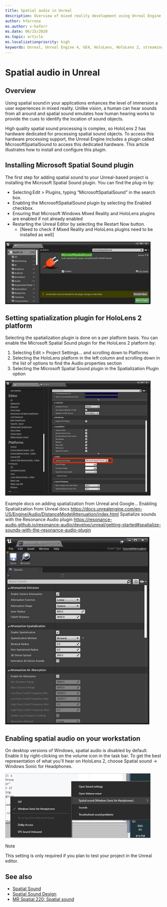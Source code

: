 ```yaml
---
title: Spatial audio in Unreal
description: Overview of mixed reality development using Unreal Engine 4
author: hferrone
ms.author: v-haferr
ms.date: 06/15/2020
ms.topic: article
ms.localizationpriority: high
keywords: Unreal, Unreal Engine 4, UE4, HoloLens, HoloLens 2, streaming, remoting, mixed reality, development, getting started, features, new project, emulator, documentation, guides, features, holograms, game development
---
```

# Spatial audio in Unreal

## Overview

Using spatial sound in your applications enhances the level of immersion a user experiences in mixed reality.  Unlike vision, a human can hear sounds from all around and spatial sound emulates how human hearing works to provide the cues to identify the location of sound objects. 

High quality spatial sound processing is complex, so HoloLens 2 has hardware dedicated for processing spatial sound objects.  To access this hardware processing support, the Unreal Engine includes a plugin called MicrosoftSpatialSound to access this dedicated hardware. This article illustrates how to install and configure this plugin. 

## Installing Microsoft Spatial Sound plugin 

The first step for adding spatial sound to your Unreal-based project is installing the Microsoft Spatial Sound plugin. You can find the plug-in by: 

* Selecting Edit > Plugins, typing “MicrosoftSpatialSound” in the search box. 
* Enabling the MicrosoftSpatialSound plugin by selecting the Enabled checkbox. 
* Ensuring that Microsoft Windows Mixed Reality and HoloLens plugins are enabled if not already enabled 
* Restarting the Unreal Editor by selecting the Restart Now button. 
    + [Need to check if Mixed Reality and HoloLens plugins need to be installed as well] 

![Unreal spatial audio plugin](images/unreal-spatial-audio-img-01.png)


## Setting spatialization plugin for HoloLens 2 platform
Selecting the spatialization plugin is done on a per platform basis.  You can enable the Microsoft Spatial Sound plugin for the HoloLens 2 platform by:
1. Selecting Edit > Project Settings… and scrolling down to Platforms
2. Selecting the HoloLens platform in the left column and scrolling down in the list of options to find the Audio properties section
3. Selecting the Microsoft Spatial Sound plugin in the Spatialization Plugin option

![Spatialization plugin](images/unreal-spatial-audio-img-02.png)

Example docs on adding spatialization from Unreal and Google…
Enabling Spatialization from Unreal docs
https://docs.unrealengine.com/en-US/Engine/Audio/DistanceModelAttenuation/index.html
Spatialize sounds with the Resonance Audio plugin
https://resonance-audio.github.io/resonance-audio/develop/unreal/getting-started#spatialize-sounds-with-the-resonance-audio-plugin

![Spatialization plugin](images/unreal-spatial-audio-img-03.png)

## Enabling spatial audio on your workstation
On desktop versions of Windows, spatial audio is disabled by default. Enable it by right-clicking on the volume icon in the task bar. To get the best representation of what you'll hear on HoloLens 2, choose Spatial sound -> Windows Sonic for Headphones.

![Spatialization plugin](images/unreal-spatial-audio-img-04.png)

> [!NOTE]
>This setting is only required if you plan to test your project in the Unreal editor.

## See also
* [Spatial Sound](https://docs.microsoft.com/windows/mixed-reality/spatial-sound)
* [Spatial Sound Design](https://docs.microsoft.com/windows/mixed-reality/spatial-sound-design)
* [MR Spatial 220: Spatial sound](https://docs.microsoft.com/windows/mixed-reality/holograms-220)


